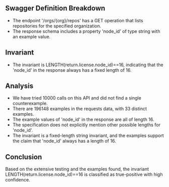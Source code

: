 ## Swagger Definition Breakdown
- The endpoint '/orgs/{org}/repos' has a GET operation that lists repositories for the specified organization.
- The response schema includes a property 'node_id' of type string with an example value.

## Invariant
- The invariant is LENGTH(return.license.node_id)==16, indicating that the 'node_id' in the response always has a fixed length of 16.

## Analysis
- We have tried 10000 calls on this API and did not find a single counterexample.
- There are 196148 examples in the requests data, with 33 distinct examples.
- The example values of 'node_id' in the response are all of length 16.
- The specification does not explicitly mention other possible lengths for 'node_id'.
- The invariant is a fixed-length string invariant, and the examples support the claim that 'node_id' always has a length of 16.

## Conclusion
Based on the extensive testing and the examples found, the invariant LENGTH(return.license.node_id)==16 is classified as true-positive with high confidence.
